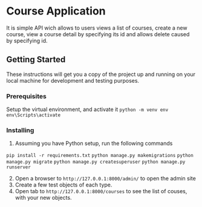 # Course Application
It is simple API wich allows to users views a list of courses, create a new course, view a course detail by specifying its id and allows delete caused by specifying id.

## Getting Started
These instructions will get you a copy of the project up and running on your local machine for development and testing purposes.

### Prerequisites
Setup the virtual environment, and activate it
`python -m venv env`
`env\Scripts\activate`

### Installing
1. Assuming you have Python setup, run the following commands

`pip install -r requirements.txt`
`python manage.py makemigrations`
`python manage.py migrate`
`python manage.py createsuperuser`
`python manage.py runserver`

2. Open a browser to `http://127.0.0.1:8000/admin/` to open the admin site
3. Create a few test objects of each type.
4. Open tab to `http://127.0.0.1:8000/courses` to see the list of couses, with your new objects.
